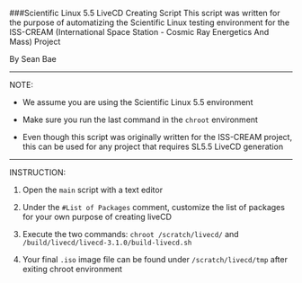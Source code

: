 ###Scientific Linux 5.5 LiveCD Creating Script
This script was written for the purpose of automatizing the Scientific Linux testing environment for the ISS-CREAM (International Space Station - Cosmic Ray Energetics And Mass) Project

By Sean Bae

----

NOTE:

- We assume you are using the Scientific Linux 5.5 environment

- Make sure you run the last command in the `chroot` environment

- Even though this script was originally written for the ISS-CREAM project, this can be used for any project that requires SL5.5 LiveCD generation

----

INSTRUCTION:

1. Open the `main` script with a text editor

2. Under the `#List of Packages` comment, customize the list of packages for your own purpose of creating liveCD

3. Execute the two commands: `chroot /scratch/livecd/` and `/build/livecd/livecd-3.1.0/build-livecd.sh`

4. Your final `.iso` image file can be found under `/scratch/livecd/tmp` after exiting chroot environment
